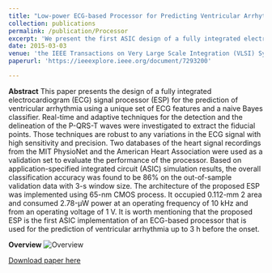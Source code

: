 ```yaml
---
title: "Low‑power ECG‑based Processor for Predicting Ventricular Arrhythmia"
collection: publications
permalink: /publication/Processor
excerpt: 'We present the first ASIC design of a fully integrated electrocardiogram (ECG) signal processor (ESP) for the prediction of ventricular arrhythmia using a unique set of ECG features and a naive Bayes classifier. '
date: 2015-03-03
venue: 'the IEEE Transactions on Very Large Scale Integration (VLSI) Systems'
paperurl: 'https://ieeexplore.ieee.org/document/7293200'

---
```

**Abstract**
This paper presents the design of a fully integrated electrocardiogram (ECG) signal processor (ESP) for the prediction of ventricular arrhythmia using a unique set of ECG features and a naive Bayes classifier. Real-time and adaptive techniques for the detection and the delineation of the P-QRS-T waves were investigated to extract the fiducial points. Those techniques are robust to any variations in the ECG signal with high sensitivity and precision. Two databases of the heart signal recordings from the MIT PhysioNet and the American Heart Association were used as a validation set to evaluate the performance of the processor. Based on application-specified integrated circuit (ASIC) simulation results, the overall classification accuracy was found to be 86% on the out-of-sample validation data with 3-s window size. The architecture of the proposed ESP was implemented using 65-nm CMOS process. It occupied 0.112-mm 2 area and consumed 2.78-μW power at an operating frequency of 10 kHz and from an operating voltage of 1 V. It is worth mentioning that the proposed ESP is the first ASIC implementation of an ECG-based processor that is used for the prediction of ventricular arrhythmia up to 3 h before the onset.

**Overview**
![Overview](http://nourhanb.github.io/images/esp.jpg)

[Download paper here](http://nourhanb.github.io/files/files/Low-Power_ECG-Based_Processor_for_Predicting_Ventricular_Arrhythmia.pdf)
